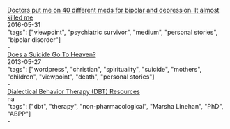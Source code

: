 [Doctors put me on 40 different meds for bipolar and depression. It almost killed me](https://medium.com/anxy-magazine/doctors-put-me-on-40-different-meds-for-bipolar-and-depression-it-almost-killed-me-c5e4fbea2816)<br />
2016-05-31<br />
"tags": ["viewpoint", "psychiatric survivor", "medium", "personal stories", "bipolar disorder"]<br />
-<br />
[Does a Suicide Go To Heaven?](https://lensgirl53.wordpress.com/does-a-suicide-go-to-heaven/)<br />
2013-05-27<br />
"tags": ["wordpress", "christian", "spirituality", "suicide", "mothers", "children", "viewpoint", "death", "personal stories"]<br />
-<br />
[Dialectical Behavior Therapy (DBT) Resources](https://behavioraltech.org/resources/)<br />
na<br />
"tags": ["dbt", "therapy", "non-pharmacological", "Marsha Linehan", "PhD", "ABPP"]<br />
-<br />
